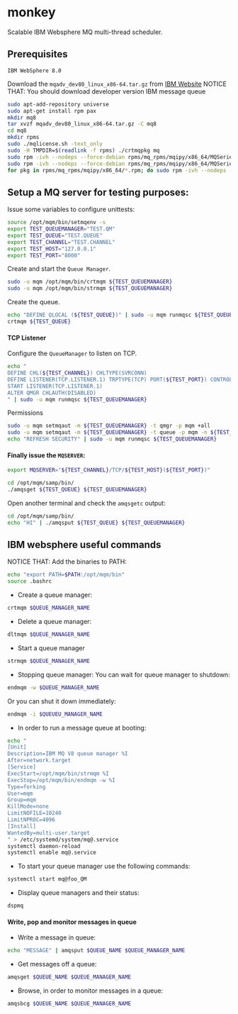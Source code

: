 # monkey

Scalable IBM Websphere MQ multi-thread scheduler.

## Prerequisites

`IBM WebSphere 8.0`

Download the `mqadv_dev80_linux_x86-64.tar.gz` from [IBM Website](https://developer.ibm.com/messaging/mq-downloads/)
NOTICE THAT: You should download developer version IBM message queue

```bash
sudo apt-add-repository universe
sudo apt-get install rpm pax
mkdir mq8
tar xvzf mqadv_dev80_linux_x86-64.tar.gz -C mq8
cd mq8
mkdir rpms
sudo ./mqlicense.sh -text_only
sudo -H TMPDIR=$(readlink -f rpms) ./crtmqpkg mq
sudo rpm -ivh --nodeps --force-debian rpms/mq_rpms/mqipy/x86_64/MQSeriesRuntime*.rpm
sudo rpm -ivh --nodeps --force-debian rpms/mq_rpms/mqipy/x86_64/MQSeriesServer*.rpm
for pkg in rpms/mq_rpms/mqipy/x86_64/*.rpm; do sudo rpm -ivh --nodeps --force-debian $pkg; done

```

## Setup a MQ server for testing purposes:

Issue some variables to configure unittests:

```bash
source /opt/mqm/bin/setmqenv -s
export TEST_QUEUEMANAGER="TEST.QM"
export TEST_QUEUE="TEST.QUEUE"
export TEST_CHANNEL="TEST.CHANNEL"
export TEST_HOST="127.0.0.1"
export TEST_PORT="8000"
```

Create and start the `Queue Manager`.

```bash
sudo -u mqm /opt/mqm/bin/crtmqm ${TEST_QUEUEMANAGER}
sudo -u mqm /opt/mqm/bin/strmqm ${TEST_QUEUEMANAGER}
```

Create the queue.

```bash
echo "DEFINE QLOCAL (${TEST_QUEUE})" | sudo -u mqm runmqsc ${TEST_QUEUEMANAGER}
crtmqm ${TEST_QUEUE}
```

#### TCP Listener


Configure the `QueueManager` to listen on TCP.

```bash
echo "
DEFINE CHL(${TEST_CHANNEL}) CHLTYPE(SVRCONN)
DEFINE LISTENER(TCP.LISTENER.1) TRPTYPE(TCP) PORT(${TEST_PORT}) CONTROL(QMGR) REPLACE
START LISTENER(TCP.LISTENER.1)
ALTER QMGR CHLAUTH(DISABLED)
" | sudo -u mqm runmqsc ${TEST_QUEUEMANAGER}
```

Permissions

```bash
sudo -u mqm setmqaut -m ${TEST_QUEUEMANAGER} -t qmgr -p mqm +all
sudo -u mqm setmqaut -m ${TEST_QUEUEMANAGER} -t queue -p mqm -n ${TEST_QUEUE} +all
echo "REFRESH SECURITY" | sudo -u mqm runmqsc ${TEST_QUEUEMANAGER}
```


#### Finally issue the `MQSERVER`:

```bash
export MQSERVER="${TEST_CHANNEL}/TCP/${TEST_HOST}(${TEST_PORT})"
```

```bash
cd /opt/mqm/samp/bin/
./amqsget ${TEST_QUEUE} ${TEST_QUEUEMANAGER}
```

Open another terminal and check the `amqsgetc` output:
```bash
cd /opt/mqm/samp/bin/
echo "HI" | ./amqsput ${TEST_QUEUE} ${TEST_QUEUEMANAGER}
```



## IBM websphere useful commands
NOTICE THAT: Add the binaries to PATH:
```bash 
echo "export PATH=$PATH:/opt/mqm/bin"
source .bashrc
```
+ Create a queue manager:
```bash 
crtmqm $QUEUE_MANAGER_NAME
```

+ Delete a queue manager:
```bash
dltmqm $QUEUE_MANAGER_NAME
```

+ Start a queue manager
```bash
strmqm $QUEUE_MANAGER_NAME
```

+ Stopping queue manager:
You can wait for queue manager to shutdown:
```bash
endmqm -w $QUEUE_MANAGER_NAME
```
Or you can shut it down immediately:
```bash
endmqm -i $QUEUEU_MANAGER_NAME
```

+ In order to run a message queue at booting:
```bash
echo "
[Unit]
Description=IBM MQ V8 queue manager %I
After=network.target
[Service]
ExecStart=/opt/mqm/bin/strmqm %I
ExecStop=/opt/mqm/bin/endmqm -w %I
Type=forking
User=mqm
Group=mqm
KillMode=none
LimitNOFILE=10240
LimitNPROC=4096
[Install]
WantedBy=multi-user.target
" > /etc/systemd/system/mq@.service
systemctl daemon-reload
systemctl enable mq@.service
```

+ To start your queue manager use the following commands:
```bash
systemctl start mq@foo_QM
```

+ Display queue managers and their status:
```bash
dspmq
```

#### Write, pop and monitor messages in queue

+ Write a message in queue:
```bash
echo "MESSAGE" | amqsput $QUEUE_NAME $QUEUE_MANAGER_NAME
```

+ Get messages off a queue:
```bash
amqsget $QUEUE_NAME $QUEUE_MANAGER_NAME
```

+ Browse, in order to monitor messages in a queue:
```bash
amqsbcg $QUEUE_NAME $QUEUE_MANAGER_NAME
```
